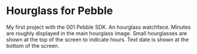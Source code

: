 Hourglass for Pebble
====================

My first project with the 001 Pebble SDK. An hourglass watchface.
Minutes are roughly displayed in the main hourglass image.
Small hourglasses are shown at the top of the screen to indicate hours.
Text date is shown at the bottom of the screen.
